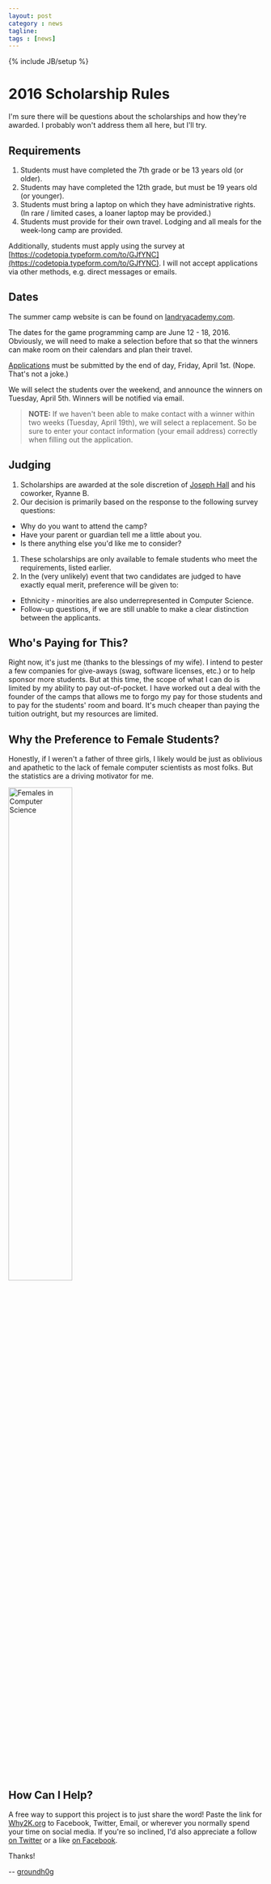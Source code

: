 ```yaml
---
layout: post
category : news
tagline: 
tags : [news]
---
```

{% include JB/setup %}

# 2016 Scholarship Rules

I'm sure there will be questions about the scholarships and how they're awarded. I probably won't address them all here, but I'll try.

## Requirements

1. Students must have completed the 7th grade or be 13 years old (or older).
1. Students may have completed the 12th grade, but must be 19 years old (or younger).
1. Students must bring a laptop on which they have administrative rights. (In rare / limited cases, a loaner laptop may be provided.)
1. Students must provide for their own travel. Lodging and all meals for the week-long camp are provided.

Additionally, students must apply using the survey at [https://codetopia.typeform.com/to/GJfYNC](https://codetopia.typeform.com/to/GJfYNC). I will not accept applications via other methods, e.g. direct messages or emails.

## Dates

The summer camp website is can be found on [landryacademy.com](http://landryacademy.com/families1/camps/nc/).

The dates for the game programming camp are June 12 - 18, 2016. Obviously, we will need to make a selection before that so that the winners can make room on their calendars and plan their travel.

[Applications](https://codetopia.typeform.com/to/GJfYNC) must be submitted by the end of day, Friday, April 1st. (Nope. That's not a joke.)

We will select the students over the weekend, and announce the winners on Tuesday, April 5th. Winners will be notified via email.

> **NOTE:** If we haven't been able to make contact with a winner within two weeks (Tuesday, April 19th), we will select a replacement. So be sure to enter your contact information (your email address) correctly when filling out the application.

## Judging

1. Scholarships are awarded at the sole discretion of [Joseph Hall](http://why2k.org/about.html) and his coworker, Ryanne B.
1. Our decision is primarily based on the response to the following survey questions:
  * Why do you want to attend the camp?
  * Have your parent or guardian tell me a little about you.
  * Is there anything else you'd like me to consider?
1. These scholarships are only available to female students who meet the requirements, listed earlier.
1. In the (very unlikely) event that two candidates are judged to have exactly equal merit, preference will be given to:
  * Ethnicity - minorities are also underrepresented in Computer Science.
  * Follow-up questions, if we are still unable to make a clear distinction between the applicants.

## Who's Paying for This?

Right now, it's just me (thanks to the blessings of my wife). I intend to pester a few companies for give-aways (swag, software licenses, etc.) or to help sponsor more students. But at this time, the scope of what I can do is limited by my ability to pay out-of-pocket. I have worked out a deal with the founder of the camps that allows me to forgo my pay for those students and to pay for the students' room and board. It's much cheaper than paying the tuition outright, but my resources are limited.

## Why the Preference to Female Students?

Honestly, if I weren't a father of three girls, I likely would be just as oblivious and apathetic to the lack of female computer scientists as most folks. But the statistics are a driving motivator for me.

<p><img src="{{ BASE_PATH }}/assets/img/stats/GirlsInTech.png" alt="Females in Computer Science" style="width:50%;" /></p>

## How Can I Help?

A free way to support this project is to just share the word! Paste the link for [Why2K.org](http://why2k.org/) to Facebook, Twitter, Email, or wherever you normally spend your time on social media. If you're so inclined, I'd also appreciate a follow [on Twitter](https://twitter.com/groundh0g) or a like [on Facebook](https://www.facebook.com/Fauxcabulary/).

Thanks!

-- [groundh0g](https://twitter.com/groundh0g)
